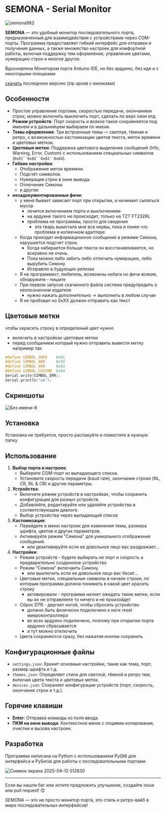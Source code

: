 # SEMONA - Serial Monitor
![semona982](https://github.com/user-attachments/assets/ae6de295-30f5-4d18-b2e7-0cc380f2d5d1)


**SEMONA** — это удобный монитор последовательного порта, предназначенный для взаимодействия с устройствами через COM-порты. Программа предоставляет гибкий интерфейс для отправки и получения данных, а также множество настроек для комфортной работы, включая поддержку тем оформления, управление цветами, нумерацию строк и многое другое.

Вдохновлена Монитором порта Arduino IDE, но без ардуино, без иде и с некоторыми плюшками

[скачать](https://github.com/TonTon-Macout/Semona/releases/latest/download/Semona.zip) последнюю версию (zip архив с иконками)

## Особенности
-  Простое управление портами, скоростью передачи, окончанием строк, можно включить выключить порт, сделать по верх окон итд.
- **Режим устройств**: Порт скорость и всякое такое сохраяняется под именем и в дальнейшем выбираем по имени.
- **Темы оформления**: Три встроенные темы — светлая, тёмная и ретро, с возможностью кастомизации цветов текста, меток времени и цветовых меткок.
- **Цветовые метки**: Поддержка цветового выделения сообщений (Info, Warning, Error, Custom) с использованием специальных символов (`0x01``0x02``0x03``0x04`).
- **Гибкие настройки**:
  - Отображение меток времени.
  - Подсчёт символов.
  - Нумерация строк в окне вывода.
  - Отлючение Семоны
  - и другие
- **незадокументированные фичи**:
  + у меня бывает зависает порт при открытии, и начинает сыпаться мусор
    + лечится включением порта и выключением
    + на ардуине такого не происходит, только на TZT FT232RL
    + проблема не программы, просто для сведения
      + эта тварь вымотала мне все нервы, пока я понял что проблема в копеечном адаптере 
  + Когда приходит информационное сообщение в режиме Семона, нарушается подсчет строк.
    + Когда набирается больше текста он восстанавливается, но всеравно не очень.
    + Пока можно либо забить либо отлючить нумерацию, либо вырубить Семону
    + Исправлю в будующих релизах
  + Я не программист, любитель, возможны небаги но фичи всякие,  обнаружите - пишите
  + При первом запуске скачанного файла система предупредить о неопознаоном издателе
    + нужно нажать дополнительно -> выполнить в любом случае
  + Я не пробовал но 0xXX должен отправить как текст
## Цветовые метки 
чтобы окрасить строку в определеный цвет нужно 
- включить в настройках цветовые метки
- перед сообщением который нужно отправить вывести метку
  например так 
```CPP
#define SIMBOL_INFO    0x01
#define SIMBOL_WAR     0x02
#define SIMBOL_ERR     0x03
#define SIMBOL_CUSTOM  0x04
Serial.write(SIMBOL_ERR);
Serial.println("ой');
```

## Скриншоты

![Без имени-8](https://github.com/user-attachments/assets/d219311f-65d3-422c-a73c-01f55ba05d7c)





## Установка
Установка не требуется, просто распакуйте и поместите в нужную папку

## Использование

1. **Выбор порта и настроек**:
   - Выберите COM-порт из выпадающего списка.
   - Установите скорость передачи (baud rate), окончание строки (NL, CR, NL & CR) и другие параметры.
2. **Устройства**:
   - Включите режим устройств в настройках, чтобы сохранить конфигурации для разных устройств.
   - Добавляйте, редактируйте или удаляйте устройства в соответствующем диалоге.
   - Выбор устройства через выпадающий список
4. **Кастомизация**:
   - Перейдите в меню настроек для изменения темы, размера шрифта, цветов и других параметров.
   - Активируйте режим "Семона" для уникального отображения сообщений.
     - или деактивируйте если ее довольное лицо вас раздражает...
5. **Настройки**:
   - Режим устройств - будете выбирать не порт и скорость а предварительно созданноое устройство 
   - Режим "Семона" включаить Симону.
     - или выключить если ее довольное лицо вас бесит...
   - Цветовые метки, специальные символы в начале строки, по которым программа должна понимать в какой цвет красить строку
     - активировали - программа начнет ожидать такие метки, если вы их не отправляете то ничего и не произойдет
   - Сброс DTR - дергает ногой, чтобы сбросить устройство
     + должно быть физически подключено к ноге reset микроконтроллера
     + во всех ардуино подключено, поэтому при открытии порта ардуино сбрасывается
     + а тут можно отключить
   - Цвета сохраняются сразу, без нажатия кнопки сохранить
 
## Конфигурационные файлы

- `settings.json`: Хранит основные настройки, такие как тема, порт, размер шрифта и т.д.
- `themes.json`: Определяет стили для светлой, тёмной и ретро тем, включая цвета текста и цветовых меток.
- `devices.json`: Сохраняет конфигурации устройств (порт, скорость, окончания строк и т.д.).

## Горячие клавиши

- **Enter**: Отправка команды из поля ввода.
- **ПКМ на окне вывода**: Контекстное меню с опциями копирования, очистки и вызова настроек.


## Разработка

Программа написана на Python с использованием PyQt6 для интерфейса и PySerial для работы с последовательными портами.



![Снимок экрана 2025-04-12 012830](https://github.com/user-attachments/assets/ef79a70f-7708-46dc-87b3-014b1be71f14)

---

Если вы нашли баг или хотите предложить улучшение, создайте issue или pull request! 😊

*SEMONA* — это не просто монитор порта, это стиль и ретро-вайб в мире последовательных интерфейсов!
